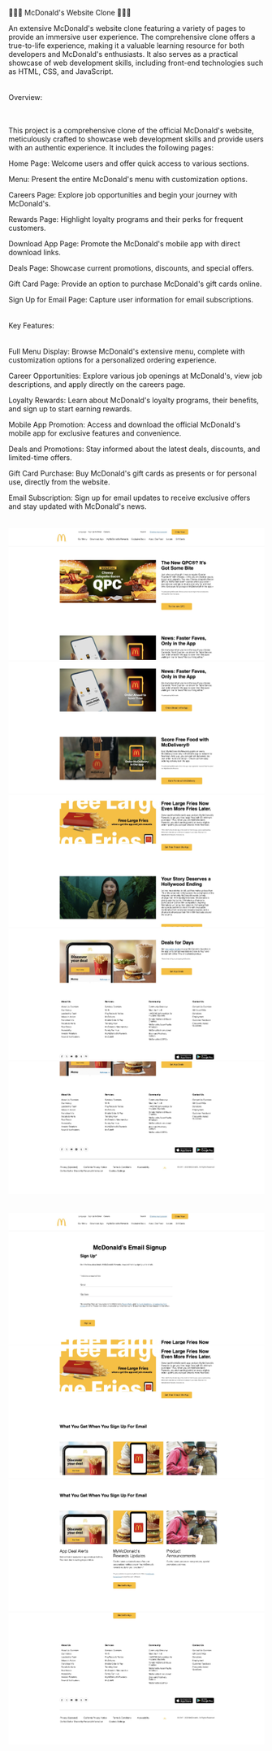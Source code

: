 🍔🍟🥤 McDonald's Website Clone 🍔🍟🥤


An extensive McDonald's website clone featuring a variety of pages to provide an immersive user experience.
The comprehensive clone offers a true-to-life experience, making it a valuable learning resource for both developers and McDonald's enthusiasts.
It also serves as a practical showcase of web development skills, including front-end technologies such as HTML, CSS, and JavaScript.
<br>
<br>
<br>
Overview:
<br>
<br>
<br>

This project is a comprehensive clone of the official McDonald's website, meticulously crafted to showcase web development skills and provide users with an authentic experience. It includes the following pages:

Home Page: Welcome users and offer quick access to various sections.

Menu: Present the entire McDonald's menu with customization options.

Careers Page: Explore job opportunities and begin your journey with McDonald's.

Rewards Page: Highlight loyalty programs and their perks for frequent customers.

Download App Page: Promote the McDonald's mobile app with direct download links.

Deals Page: Showcase current promotions, discounts, and special offers.

Gift Card Page: Provide an option to purchase McDonald's gift cards online.

Sign Up for Email Page: Capture user information for email subscriptions.
<br>
<br>
<br>
Key Features:
<br>
<br>
<br>
Full Menu Display: Browse McDonald's extensive menu, complete with customization options for a personalized ordering experience.

Career Opportunities: Explore various job openings at McDonald's, view job descriptions, and apply directly on the careers page.

Loyalty Rewards: Learn about McDonald's loyalty programs, their benefits, and sign up to start earning rewards.

Mobile App Promotion: Access and download the official McDonald's mobile app for exclusive features and convenience.

Deals and Promotions: Stay informed about the latest deals, discounts, and limited-time offers.

Gift Card Purchase: Buy McDonald's gift cards as presents or for personal use, directly from the website.

Email Subscription: Sign up for email updates to receive exclusive offers and stay updated with McDonald's news.
<br>
<br>
<br>
![](images/home1.jpg)
![](images/home2.jpg)
![](images/home3.jpg)
![](images/home4.jpg)
![](images/home5.jpg)
<br>
<br>
<br>
![](images/email1.jpg)
![](images/email2.jpg)
![](images/email3.jpg)
![](images/email4.jpg)

